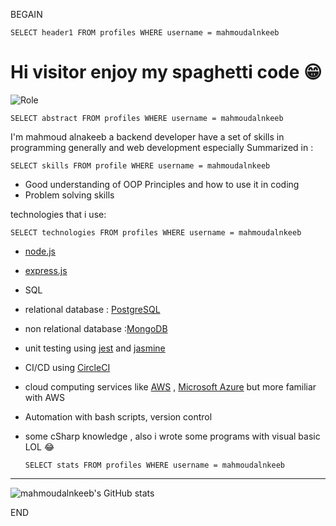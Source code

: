 BEGAIN

  `SELECT header1 FROM profiles WHERE username = mahmoudalnkeeb`

# Hi visitor enjoy my spaghetti code 😁
![Role](https://img.shields.io/badge/Backend%20-Javascript-%23f1c40f)

  `SELECT abstract FROM profiles WHERE username = mahmoudalnkeeb`

I'm mahmoud alnakeeb a backend developer have a set of skills in programming generally and web development especially 
Summarized in :

  `SELECT skills FROM profile WHERE username = mahmoudalnkeeb`

- Good understanding of OOP Principles and how to use it in coding
- Problem solving skills 

technologies that i use:
  
  `SELECT technologies FROM profiles WHERE username = mahmoudalnkeeb`

- [node.js](https://nodejs.org/en/) 
- [express.js](https://expressjs.com/)
- SQL
- relational database : [PostgreSQL](https://www.postgresql.org/) 
- non relational database :[MongoDB](https://www.mongodb.com/)
- unit testing using [jest](https://jestjs.io/) and [jasmine](https://jasmine.github.io/)
- CI/CD using [CircleCI](https://circleci.com/)
- cloud computing services like [AWS](https://aws.amazon.com/) , [Microsoft Azure](https://azure.microsoft.com/) but more familiar with AWS
- Automation with bash scripts, version control
- some cSharp knowledge , also i wrote some programs with visual basic LOL 😂

  `SELECT stats FROM profiles WHERE username = mahmoudalnkeeb`

---
![mahmoudalnkeeb's GitHub stats](https://github-readme-stats.vercel.app/api?username=mahmoudalnkeeb&show_icons=true)

END
